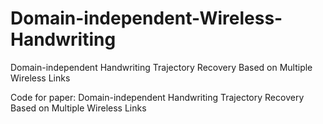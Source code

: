 # Domain-independent-Wireless-Handwriting
Domain-independent Handwriting Trajectory Recovery Based on Multiple Wireless Links

Code for paper: Domain-independent Handwriting Trajectory Recovery Based on Multiple Wireless Links
